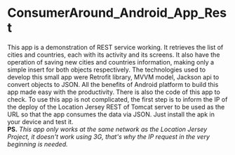 # ConsumerAround_Android_App_Rest

This app is a demonstration of REST service working. It retrieves the list of cities and countries, each with its activity and its screens. It also have the operation
of saving new cities and countries information, making only a simple insert for both objects respectively. The technologies used to develop this small app were Retrofit library, MVVM model, 
Jackson api to convert objects to JSON. All the benefits of Android platform to build this app made easy with the productivity. There is also the code of this app to check.
To use this app is not complicated, the first step is to inform the IP of the deploy of the Location Jersey REST of Tomcat
server to be used as the URL so that the app consumes the data via JSON. Just install the apk in your device and test it.<br/>
<b>PS.</b> <i>This app only works at the same network as the Location Jersey Project, it doesn't work using 3G, that's why the IP request in the very beginning is needed. </i>
